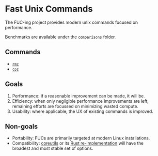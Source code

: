 # Fast Unix Commands

The FUC-ing project provides modern unix commands focused on performance.

Benchmarks are available under the [`comparisons`](comparisons/) folder.

## Commands

- [`rmz`](rmz)
- [`cpz`](cpz)

## Goals

1. Performance: if a reasonable improvement can be made, it will be.
2. Efficiency: when only negligible performance improvements are left, remaining efforts are
   focussed on minimizing wasted compute.
3. Usability: where applicable, the UX of existing commands is improved.

## Non-goals

- Portability: FUCs are primarily targeted at modern Linux installations.
- Compatibility: [coreutils](https://github.com/coreutils/coreutils) or
  its [Rust re-implementation](https://github.com/uutils/coreutils) will have the broadest and most
  stable set of options.
